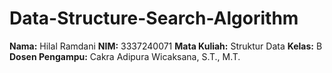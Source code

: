 # Data-Structure-Search-Algorithm

**Nama:** Hilal Ramdani
**NIM:** 3337240071
**Mata Kuliah:** Struktur Data
**Kelas:** B
**Dosen Pengampu:** Cakra Adipura Wicaksana, S.T., M.T.
